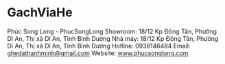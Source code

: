 # GachViaHe

Phúc Song Long - PhucSongLong
Showroom: 18/12 Kp Đông Tân, Phường Dĩ An, Thị xã Dĩ An, Tỉnh Bình Dương
Nhà máy: 18/12 Kp Đông Tân, Phường Dĩ An, Thị xã Dĩ An, Tỉnh Bình Dương
Hotline: 0936146484
Email: ghedathanhminh@gmail.com
Website: www.phucsonglong.com

